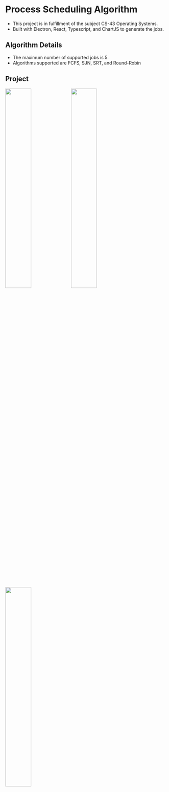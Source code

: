# Process Scheduling Algorithm

- This project is in fulfillment of the subject CS-43 Operating Systems.
- Built with Electron, React, Typescript, and ChartJS to generate the jobs.

## Algorithm Details
- The maximum number of supported jobs is 5.
- Algorithms supported are FCFS, SJN, SRT, and Round-Robin

## Project

<img src="https://github.com/user-attachments/assets/0decb8b1-deac-4563-836c-c1b84a06f39b" width="40%" />

<img src="https://github.com/user-attachments/assets/60ac1aaf-7ea1-4d98-8618-c646e9f1edf5" width="40%" />

<img src="https://github.com/user-attachments/assets/c15f3c01-3200-4eb9-b88e-31301d54e19c" width="40%" />
